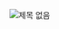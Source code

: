 ![제목 없음](https://user-images.githubusercontent.com/69133633/202095177-a1a2e8ef-6363-4ace-af97-471119f9514e.png)
